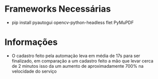 # Frameworks Necessárias
- pip install pyautogui opencv-python-headless flet PyMuPDF 
# Informações
- O cadastro feito pela automação leva em média de 17s para ser finalizado, em comparação a um cadastro feito a mão que levar cerca de 2 minutos isso da um aumento de aproximadamente 700% na velocidade do serviço
